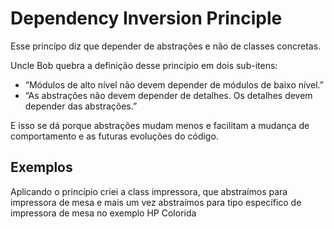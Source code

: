 # Dependency Inversion Principle

Esse princípo diz que depender de abstrações e não de classes concretas. 

Uncle Bob quebra a definição desse princípio em dois sub-itens:
 - “Módulos de alto nível não devem depender de módulos de baixo nível.”
 - “As abstrações não devem depender de detalhes. Os detalhes devem depender das abstrações.”
 
E isso se dá porque abstrações mudam menos e facilitam a mudança de comportamento e as futuras evoluções do código.

## Exemplos

Aplicando o princípio criei a class impressora, que abstraímos para impressora de mesa e mais um vez abstraímos para tipo específico de impressora de mesa no exemplo HP Colorida
